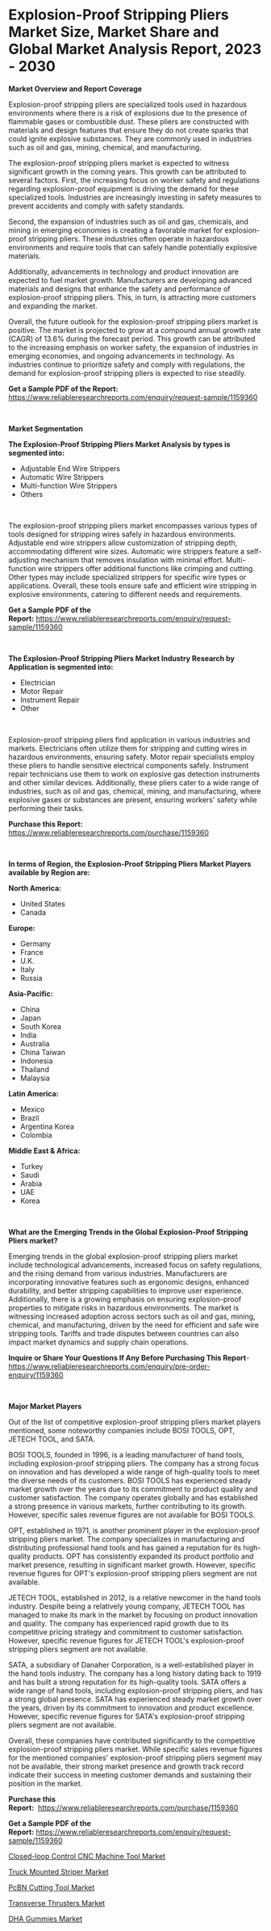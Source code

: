 <p><h1>Explosion-Proof Stripping Pliers Market Size, Market Share and Global Market Analysis Report, 2023 - 2030</h1></p><p><strong>Market Overview and Report Coverage</strong></p>
<p><p>Explosion-proof stripping pliers are specialized tools used in hazardous environments where there is a risk of explosions due to the presence of flammable gases or combustible dust. These pliers are constructed with materials and design features that ensure they do not create sparks that could ignite explosive substances. They are commonly used in industries such as oil and gas, mining, chemical, and manufacturing.</p><p>The explosion-proof stripping pliers market is expected to witness significant growth in the coming years. This growth can be attributed to several factors. First, the increasing focus on worker safety and regulations regarding explosion-proof equipment is driving the demand for these specialized tools. Industries are increasingly investing in safety measures to prevent accidents and comply with safety standards.</p><p>Second, the expansion of industries such as oil and gas, chemicals, and mining in emerging economies is creating a favorable market for explosion-proof stripping pliers. These industries often operate in hazardous environments and require tools that can safely handle potentially explosive materials.</p><p>Additionally, advancements in technology and product innovation are expected to fuel market growth. Manufacturers are developing advanced materials and designs that enhance the safety and performance of explosion-proof stripping pliers. This, in turn, is attracting more customers and expanding the market.</p><p>Overall, the future outlook for the explosion-proof stripping pliers market is positive. The market is projected to grow at a compound annual growth rate (CAGR) of 13.6% during the forecast period. This growth can be attributed to the increasing emphasis on worker safety, the expansion of industries in emerging economies, and ongoing advancements in technology. As industries continue to prioritize safety and comply with regulations, the demand for explosion-proof stripping pliers is expected to rise steadily.</p></p>
<p><strong>Get a Sample PDF of the Report:</strong> <a href="https://www.reliableresearchreports.com/enquiry/request-sample/1159360">https://www.reliableresearchreports.com/enquiry/request-sample/1159360</a></p>
<p>&nbsp;</p>
<p><strong>Market Segmentation</strong></p>
<p><strong>The Explosion-Proof Stripping Pliers Market Analysis by types is segmented into:</strong></p>
<p><ul><li>Adjustable End Wire Strippers</li><li>Automatic Wire Strippers</li><li>Multi-function Wire Strippers</li><li>Others</li></ul></p>
<p>&nbsp;</p>
<p><p>The explosion-proof stripping pliers market encompasses various types of tools designed for stripping wires safely in hazardous environments. Adjustable end wire strippers allow customization of stripping depth, accommodating different wire sizes. Automatic wire strippers feature a self-adjusting mechanism that removes insulation with minimal effort. Multi-function wire strippers offer additional functions like crimping and cutting. Other types may include specialized strippers for specific wire types or applications. Overall, these tools ensure safe and efficient wire stripping in explosive environments, catering to different needs and requirements.</p></p>
<p><strong>Get a Sample PDF of the Report:</strong>&nbsp;<a href="https://www.reliableresearchreports.com/enquiry/request-sample/1159360">https://www.reliableresearchreports.com/enquiry/request-sample/1159360</a></p>
<p>&nbsp;</p>
<p><strong>The Explosion-Proof Stripping Pliers Market Industry Research by Application is segmented into:</strong></p>
<p><ul><li>Electrician</li><li>Motor Repair</li><li>Instrument Repair</li><li>Other</li></ul></p>
<p>&nbsp;</p>
<p><p>Explosion-proof stripping pliers find application in various industries and markets. Electricians often utilize them for stripping and cutting wires in hazardous environments, ensuring safety. Motor repair specialists employ these pliers to handle sensitive electrical components safely. Instrument repair technicians use them to work on explosive gas detection instruments and other similar devices. Additionally, these pliers cater to a wide range of industries, such as oil and gas, chemical, mining, and manufacturing, where explosive gases or substances are present, ensuring workers' safety while performing their tasks.</p></p>
<p><strong>Purchase this Report:</strong>&nbsp; <a href="https://www.reliableresearchreports.com/purchase/1159360">https://www.reliableresearchreports.com/purchase/1159360</a></p>
<p>&nbsp;</p>
<p><strong>In terms of Region, the Explosion-Proof Stripping Pliers Market Players available by Region are:</strong></p>
<p>
    <p> <strong> North America: </strong>
        <ul>
            <li>United States</li>
            <li>Canada</li>
        </ul>
        </p> 
    <p> <strong> Europe: </strong>
        <ul>
            <li>Germany</li>
            <li>France</li>
            <li>U.K.</li>
            <li>Italy</li>
            <li>Russia</li>
        </ul>
        </p> 
    <p> <strong> Asia-Pacific: </strong>
        <ul>
            <li>China</li>
            <li>Japan</li>
            <li>South Korea</li>
            <li>India</li>
            <li>Australia</li>
            <li>China Taiwan</li>
            <li>Indonesia</li>
            <li>Thailand</li>
            <li>Malaysia</li>
        </ul>
        </p> 
    <p> <strong> Latin America: </strong>
        <ul>
            <li>Mexico</li>
            <li>Brazil</li>
            <li>Argentina Korea</li>
            <li>Colombia</li>
        </ul>
        </p> 
    <p> <strong> Middle East & Africa: </strong>
        <ul>
            <li>Turkey</li>
            <li>Saudi</li>
            <li>Arabia</li>
            <li>UAE</li>
            <li>Korea</li>
        </ul>
    </p>
    </p>
<p>&nbsp;</p>
<p><strong>What are the Emerging Trends in the Global Explosion-Proof Stripping Pliers market?</strong></p>
<p><p>Emerging trends in the global explosion-proof stripping pliers market include technological advancements, increased focus on safety regulations, and the rising demand from various industries. Manufacturers are incorporating innovative features such as ergonomic designs, enhanced durability, and better stripping capabilities to improve user experience. Additionally, there is a growing emphasis on ensuring explosion-proof properties to mitigate risks in hazardous environments. The market is witnessing increased adoption across sectors such as oil and gas, mining, chemical, and manufacturing, driven by the need for efficient and safe wire stripping tools. Tariffs and trade disputes between countries can also impact market dynamics and supply chain operations.</p></p>
<p><strong>Inquire or Share Your Questions If Any Before Purchasing This Report</strong>- <a href="https://www.reliableresearchreports.com/enquiry/pre-order-enquiry/1159360">https://www.reliableresearchreports.com/enquiry/pre-order-enquiry/1159360</a></p>
<p>&nbsp;</p>
<p><strong>Major Market Players</strong></p>
<p><p>Out of the list of competitive explosion-proof stripping pliers market players mentioned, some noteworthy companies include BOSI TOOLS, OPT, JETECH TOOL, and SATA.</p><p>BOSI TOOLS, founded in 1996, is a leading manufacturer of hand tools, including explosion-proof stripping pliers. The company has a strong focus on innovation and has developed a wide range of high-quality tools to meet the diverse needs of its customers. BOSI TOOLS has experienced steady market growth over the years due to its commitment to product quality and customer satisfaction. The company operates globally and has established a strong presence in various markets, further contributing to its growth. However, specific sales revenue figures are not available for BOSI TOOLS.</p><p>OPT, established in 1971, is another prominent player in the explosion-proof stripping pliers market. The company specializes in manufacturing and distributing professional hand tools and has gained a reputation for its high-quality products. OPT has consistently expanded its product portfolio and market presence, resulting in significant market growth. However, specific revenue figures for OPT's explosion-proof stripping pliers segment are not available.</p><p>JETECH TOOL, established in 2012, is a relative newcomer in the hand tools industry. Despite being a relatively young company, JETECH TOOL has managed to make its mark in the market by focusing on product innovation and quality. The company has experienced rapid growth due to its competitive pricing strategy and commitment to customer satisfaction. However, specific revenue figures for JETECH TOOL's explosion-proof stripping pliers segment are not available.</p><p>SATA, a subsidiary of Danaher Corporation, is a well-established player in the hand tools industry. The company has a long history dating back to 1919 and has built a strong reputation for its high-quality tools. SATA offers a wide range of hand tools, including explosion-proof stripping pliers, and has a strong global presence. SATA has experienced steady market growth over the years, driven by its commitment to innovation and product excellence. However, specific revenue figures for SATA's explosion-proof stripping pliers segment are not available.</p><p>Overall, these companies have contributed significantly to the competitive explosion-proof stripping pliers market. While specific sales revenue figures for the mentioned companies' explosion-proof stripping pliers segment may not be available, their strong market presence and growth track record indicate their success in meeting customer demands and sustaining their position in the market.</p></p>
<p><strong>Purchase this Report:</strong>&nbsp;&nbsp;<a href="https://www.reliableresearchreports.com/purchase/1159360">https://www.reliableresearchreports.com/purchase/1159360</a></p>
<p></p>
<p><strong>Get a Sample PDF of the Report:</strong>&nbsp;<a href="https://www.reliableresearchreports.com/enquiry/request-sample/1159360">https://www.reliableresearchreports.com/enquiry/request-sample/1159360</a></p>
<p><p><a href="https://github.com/Chiragrp23/Market-Research-Report-List-1/blob/main/closed-loop-control-cnc-machine-tool-market.md">Closed-loop Control CNC Machine Tool Market</a></p><p><a href="https://medium.com/@deirdreclark76/truck-mounted-striper-market-size-growth-forecast-2023-2030-edda811ebd2d">Truck Mounted Striper Market</a></p><p><a href="https://github.com/Chiragrp22/Market-Research-Report-List-1/blob/main/pcbn-cutting-tool-market.md">PcBN Cutting Tool Market</a></p><p><a href="https://medium.com/@deirdredavies67/transverse-thrusters-market-size-growth-forecast-2023-2030-b88f73915f79">Transverse Thrusters Market</a></p><p><a href="https://www.linkedin.com/pulse/dha-gummies-market-insights-players-forecast-till-2030-kwnfe/">DHA Gummies Market</a></p></p>